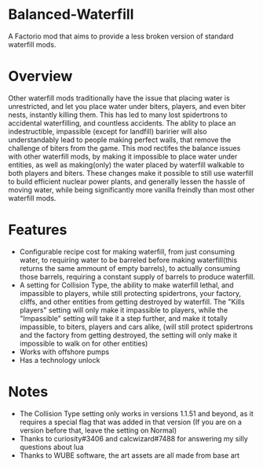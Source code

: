 # Balanced-Waterfill
A Factorio mod that aims to provide a less broken version of standard waterfill mods.

# Overview
Other waterfill mods traditionally have the issue that placing water is unrestricted, and let you place water under biters, players, and even biter nests, instantly killing them. This has led to many lost spidertrons to accidental waterfilling, and countless accidents. The ablity to place an indestructible, impassible (except for landfill) baririer will also understandably lead to people making perfect walls, that remove the challenge of biters from the game. This mod rectifes the balance issues with other waterfill mods, by making it impossible to place water under entities, as well as making(only) the water placed by waterfill walkable to both players and biters. These changes make it possible to still use waterfill to build efficient nuclear power plants, and generally lessen the hassle of moving water, while being significantly more vanilla freindly than most other waterfill mods.

# Features

 - Configurable recipe cost for making waterfill, from just consuming water, to requiring water to be barreled before making waterfill(this returns the same ammount of empty barrels), to actually consuming those barrels, requiring a constant supply of barrels to produce waterfill.
 - A setting for Collision Type, the ability to make waterfill lethal, and impassible to players, while still protecting spidertrons, your factory, cliffs, and other entities from getting destroyed by waterfill. The "Kills players" setting will only make it impassible to players, while the "Impassible" setting will take it a step further, and make it totally impassible, to biters, players and cars alike, (will still protect spidertrons and the factory from getting destroyed, the setting will only make it impossible to walk on for other entities)
 - Works with offshore pumps
 - Has a technology unlock

# Notes

 - The Collision Type setting only works in versions 1.1.51 and beyond, as it requires a special flag that was added in that version (If you are on a version before that, leave the setting on Normal)
 - Thanks to curiosity#3406 and calcwizard#7488 for answering my silly questions about lua
 - Thanks to WUBE software, the art assets are all made from base art
